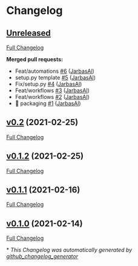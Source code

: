 # Changelog

## [Unreleased](https://github.com/OpenVoiceOS/skill-ovos-stop/tree/HEAD)

[Full Changelog](https://github.com/OpenVoiceOS/skill-ovos-stop/compare/v0.2...HEAD)

**Merged pull requests:**

- Feat/automations [\#6](https://github.com/OpenVoiceOS/skill-ovos-stop/pull/6) ([JarbasAl](https://github.com/JarbasAl))
- setup.py template [\#5](https://github.com/OpenVoiceOS/skill-ovos-stop/pull/5) ([JarbasAl](https://github.com/JarbasAl))
- Fix/setup.py [\#4](https://github.com/OpenVoiceOS/skill-ovos-stop/pull/4) ([JarbasAl](https://github.com/JarbasAl))
- Feat/workflows [\#3](https://github.com/OpenVoiceOS/skill-ovos-stop/pull/3) ([JarbasAl](https://github.com/JarbasAl))
- Feat/workflows [\#2](https://github.com/OpenVoiceOS/skill-ovos-stop/pull/2) ([JarbasAl](https://github.com/JarbasAl))
- :tada: packaging [\#1](https://github.com/OpenVoiceOS/skill-ovos-stop/pull/1) ([JarbasAl](https://github.com/JarbasAl))

## [v0.2](https://github.com/OpenVoiceOS/skill-ovos-stop/tree/v0.2) (2021-02-25)

[Full Changelog](https://github.com/OpenVoiceOS/skill-ovos-stop/compare/v0.1.2...v0.2)

## [v0.1.2](https://github.com/OpenVoiceOS/skill-ovos-stop/tree/v0.1.2) (2021-02-25)

[Full Changelog](https://github.com/OpenVoiceOS/skill-ovos-stop/compare/v0.1.1...v0.1.2)

## [v0.1.1](https://github.com/OpenVoiceOS/skill-ovos-stop/tree/v0.1.1) (2021-02-16)

[Full Changelog](https://github.com/OpenVoiceOS/skill-ovos-stop/compare/v0.1.0...v0.1.1)

## [v0.1.0](https://github.com/OpenVoiceOS/skill-ovos-stop/tree/v0.1.0) (2021-02-14)

[Full Changelog](https://github.com/OpenVoiceOS/skill-ovos-stop/compare/d8aa72571b77d10755ada561d63e69359fd69fcb...v0.1.0)



\* *This Changelog was automatically generated by [github_changelog_generator](https://github.com/github-changelog-generator/github-changelog-generator)*
